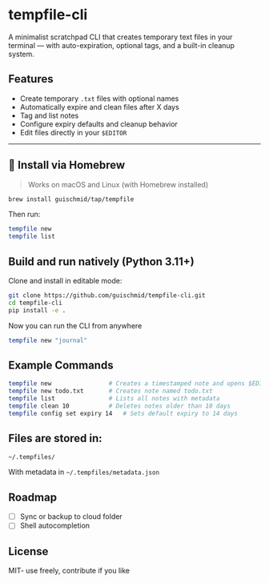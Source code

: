 # tempfile-cli

 A minimalist scratchpad CLI that creates temporary text files in your terminal — with auto-expiration, optional tags, and a built-in cleanup system.

##  Features

- Create temporary `.txt` files with optional names
- Automatically expire and clean files after X days
- Tag and list notes
- Configure expiry defaults and cleanup behavior
- Edit files directly in your `$EDITOR`

---

## 🍺 Install via Homebrew

> Works on macOS and Linux (with Homebrew installed)

```bash
brew install guischmid/tap/tempfile
````
Then run:
```bash
tempfile new
tempfile list
```

## Build and run natively (Python 3.11+)

Clone and install in editable mode:
```bash
git clone https://github.com/guischmid/tempfile-cli.git
cd tempfile-cli
pip install -e .
```
Now you can run the CLI from anywhere
```bash
tempfile new "journal"
```
## Example Commands
```bash
tempfile new                # Creates a timestamped note and opens $EDITOR
tempfile new todo.txt       # Creates note named todo.txt
tempfile list               # Lists all notes with metadata
tempfile clean 10           # Deletes notes older than 10 days
tempfile config set expiry 14   # Sets default expiry to 14 days
```
## Files are stored in:
```bash 
~/.tempfiles/
```
With metadata in `~/.tempfiles/metadata.json`

## Roadmap
- [ ] Sync or backup to cloud folder
- [ ] Shell autocompletion

## License

MIT- use freely, contribute if you like
